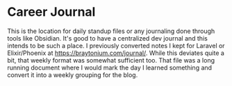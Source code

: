 # Career Journal

This is the location for daily standup files or any journaling done through tools like Obsidian. It's good to have a centralized dev journal and this intends to be such a place. I previously converted notes I kept for Laravel or Elixir/Phoenix at https://braytonium.com/journal/. While this deviates
quite a bit, that weekly format was somewhat sufficient too. That file was a long running document where I would mark the day I learned something and convert it into a weekly grouping for the blog.
